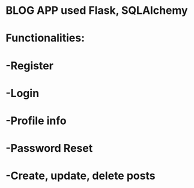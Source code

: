 # BLOG APP used Flask, SQLAlchemy

# Functionalities:
#    -Register
#    -Login
#    -Profile info
#    -Password Reset
#    -Create, update, delete posts